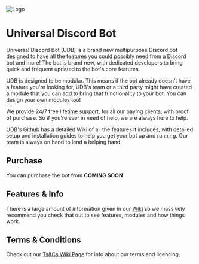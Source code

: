 ![Logo](https://cdn.discordapp.com/attachments/632238663094370366/633015638251536386/SmallLogo.png)

# Universal Discord Bot

Universal Discord Bot (UDB) is a brand new multipurpose Discord bot designed to have all the features you could possibly need from a Discord bot and more! The bot is brand new, with dedicated developers to bring quick and frequent updated to the bot's core features.

UDB is designed to be modular. This means if the bot already doesn't have a feature you're looking for, UDB's team or a third party might have created a module that you can add to bring that functionality to your bot. You can design your own modules too!

We provide 24/7 free lifetime support, for all our paying clients, with proof of purchase. So if you're ever in need of help, we are always here to help.

UDB's Github has a detailed Wiki of all the features it includes, with detailed setup and installation guides to help you get your bot up and running. Our team is always on hand to lend a helping hand.

## Purchase
You can purchase the bot from **COMING SOON**

## Features & Info
There is a large amount of information given in our [Wiki](https://github.com/Craftymatt2/UniversalDiscordBot/wiki) so we massively recommend you check that out to see features, modules and how things work.

## Terms & Conditions
Check out our [Ts&Cs Wiki Page](https://github.com/Craftymatt2/UniversalDiscordBot/wiki/Terms-and-Conditions) for info about our terms and licencing.
